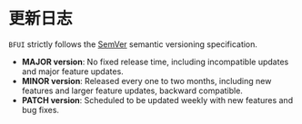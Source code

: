 # 更新日志

`BFUI` strictly follows the [SemVer](https://semver.org/) semantic versioning specification.

- **MAJOR version**: No fixed release time, including incompatible updates and major feature updates.
- **MINOR version**: Released every one to two months, including new features and larger feature updates, backward compatible.
- **PATCH version**: Scheduled to be updated weekly with new features and bug fixes.

